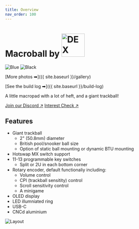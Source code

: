 ```yaml
---
title: Overview
nav_order: 100
---
```


# Macroball by <img src="https://dex-github-macroball.s3.us-west-1.amazonaws.com/logo.png" alt="DEX" width="75px"/>

![Blue](https://dex-github-macroball.s3.us-west-1.amazonaws.com/macroball-blue-03.png)
![Black](https://dex-github-macroball.s3.us-west-1.amazonaws.com/macroball-black-03.png)

[More photos ➡]({{ site.baseurl }}/gallery)

[See the build log ➡]({{ site.baseurl }}/build-log)

A little macropad with a lot of heft, and a giant trackball!

<a href="https://discord.gg/rVUMvee43f" target="_blank" class="btn btn-primary fs-5 mb-4 mb-md-0 mr-2">Join our Discord ↗</a>
<a href="https://forms.gle/C9Lr4JAAwGBj2WsL8" target="_blank" class="btn btn-blue fs-5 mb-4 mb-md-0 mr-2">Interest Check ↗</a>

## Features
- Giant trackball
  - 2" (50.8mm) diameter
  - British pool/snooker ball size
  - Option of static ball mounting or dynamic BTU mounting
- Hotswap MX switch support
- 11-13 programmable key switches
  - Split or 2U in each bottom corner
- Rotary encoder, default functionaliy including:
  - Volume control
  - CPI (trackball sensitity) control
  - Scroll sensitivity control
  - A minigame
- OLED display
- LED illumniated ring
- USB-C
- CNCd aluminium

![Layout](https://dex-github-macroball.s3.us-west-1.amazonaws.com/keyboard-layout.png)